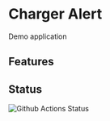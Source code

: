 # Charger Alert

Demo application

## Features

## Status

![Github Actions Status](https://github.com/VanOvermeire/charger-alert/actions/workflows/github-deploy.yml/badge.svg)
